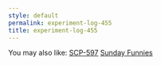 ```yaml
---
style: default
permalink: experiment-log-455
title: experiment-log-455
---
```

You may also like:
[SCP-597](http://scp-wiki.net/scp-597)
[Sunday Funnies](http://scp-wiki.net/sunday-funnies)